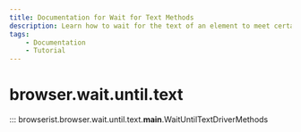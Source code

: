 ```yaml
---
title: Documentation for Wait for Text Methods
description: Learn how to wait for the text of an element to meet certain conditions in Browserist. Includes code examples for beginners and advanced users for web scraping and browser automation.
tags:
    - Documentation
    - Tutorial
---
```


# browser.wait.until.text

::: browserist.browser.wait.until.text.__main__.WaitUntilTextDriverMethods
